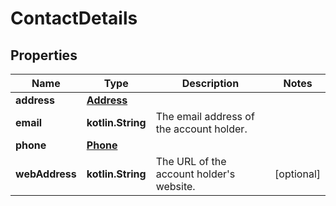 
# ContactDetails

## Properties
Name | Type | Description | Notes
------------ | ------------- | ------------- | -------------
**address** | [**Address**](Address.md) |  | 
**email** | **kotlin.String** | The email address of the account holder. | 
**phone** | [**Phone**](Phone.md) |  | 
**webAddress** | **kotlin.String** | The URL of the account holder&#39;s website. |  [optional]



